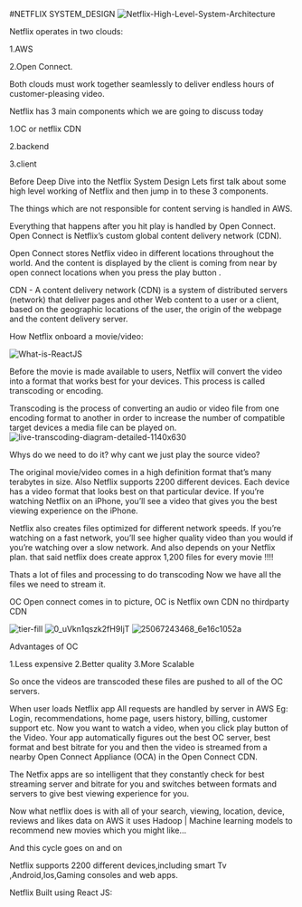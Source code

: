#NETFLIX SYSTEM_DESIGN
![Netflix-High-Level-System-Architecture](https://user-images.githubusercontent.com/81900840/134771404-c76aea5e-1a48-4084-addd-0df53c5276b9.png)


Netflix operates in two clouds: 

1.AWS 

2.Open Connect.

Both clouds must work together seamlessly to deliver endless hours of customer-pleasing video.

Netflix has 3 main components which we are going to discuss today

1.OC or netflix CDN

2.backend

3.client

Before Deep Dive into the Netflix System Design Lets first talk about some high level working of Netflix and then jump in to these 3 components.

The things which are not responsible for content serving is handled in AWS.

Everything that happens after you hit play is handled by Open Connect. Open Connect is Netflix’s custom global content delivery network (CDN).

Open Connect stores Netflix video in different locations throughout the world. And the content is displayed by the client is coming from near
by open connect locations when you press the play button .

CDN - A content delivery network (CDN) is a system of distributed servers (network) that deliver pages and other Web content to a user or a client, based on the geographic locations of the user, the origin of the webpage and the content delivery server.


How Netflix onboard a movie/video:

![What-is-ReactJS](https://user-images.githubusercontent.com/81900840/134799892-66e8dd6d-bfe2-4f7e-be2d-bbf8a5a83cb2.jpg)


Before the movie is made available to users, Netflix will convert the video into a format that works best for your devices. This process is called transcoding or encoding.

Transcoding is the process of converting an audio or video file from one encoding format to another in order to increase the number of compatible target devices a media file can be played on.
![live-transcoding-diagram-detailed-1140x630](https://user-images.githubusercontent.com/81900840/134773394-c5ace687-0eb2-474c-a197-d913598885b7.png)


Whys do we need to do it? why cant we just play the source video?

The original movie/video comes in a high definition format that’s many terabytes in size. Also Netflix supports 2200 different devices. Each device has a video format that looks best on that particular device. If you’re watching Netflix on an iPhone, you’ll see a video that gives you the best viewing experience on the iPhone.

Netflix also creates files optimized for different network speeds. If you’re watching on a fast network, you’ll see higher quality video than you would if you’re watching over a slow network. And also depends on your Netflix plan. that said netflix does create approx 1,200 files for every movie !!!!

Thats a lot of files and processing to do transcoding Now we have all the files we need to stream it.

OC Open connect comes in to picture, OC is Netflix own CDN no thirdparty CDN


![tier-fill](https://user-images.githubusercontent.com/81900840/134799479-497c8cd0-a03c-44a8-9dd1-c28c431eeabb.png)
![0_uVkn1qszk2fH9IjT](https://user-images.githubusercontent.com/81900840/134799490-ba58cecb-7d3a-4b00-8bb5-675a115c1489.jpeg)
![25067243468_6e16c1052a](https://user-images.githubusercontent.com/81900840/134799509-2f811f04-9867-4e60-9076-a1617f055c0e.jpg)


Advantages of OC

1.Less expensive
2.Better quality
3.More Scalable


So once the videos are transcoded these files are pushed to all of the OC servers.

When user loads Netflix app All requests are handled by server in AWS Eg: Login, recommendations, home page, users history, billing, customer support etc. Now you want to watch a video, when you click play button of the Video. Your app automatically figures out the best OC server, best format and best bitrate for you and then the video is streamed from a nearby Open Connect Appliance (OCA) in the Open Connect CDN.

The Netfix apps are so intelligent that they constantly check for best streaming server and bitrate for you and switches between formats and servers to give best viewing experience for you.

Now what netflix does is with all of your search, viewing, location, device, reviews and likes data on AWS it uses Hadoop | Machine learning models to recommend new movies which you might like…

And this cycle goes on and on

Netflix supports 2200 different devices,including smart Tv ,Android,Ios,Gaming consoles and web apps.


Netflix Built using React JS:










